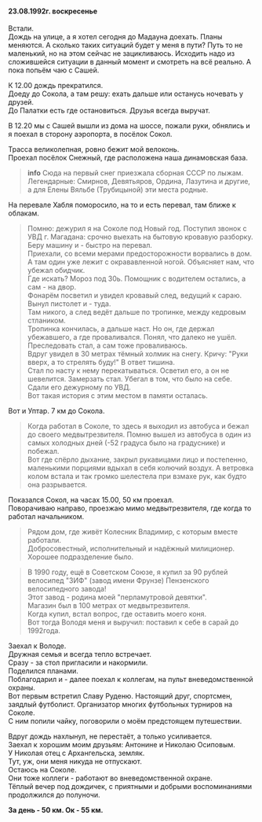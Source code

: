 #### 23.08.1992г. воскресенье

Встали.  
Дождь на улице, а я хотел сегодня до Мадауна доехать. Планы меняются. А сколько таких ситуаций будет у меня в пути? Путь то не маленький, но на этом сейчас не зацикливаюсь. Исходить надо из сложившейся ситуации в данный момент и смотреть на всё реально. А пока попьём чаю с Сашей.

К 12.00 дождь прекратился.  
Доеду до Сокола, а там решу: ехать дальше или останусь ночевать у друзей.  
До Палатки есть где остановиться. Друзья всегда выручат.  
 
 В 12.20 мы с Сашей вышли из дома на шоссе, пожали руки, обнялись и я поехал в сторону аэропорта, в посёлок Сокол.  
   
Трасса великолепная, ровно бежит мой велоконь.  
Проехал посёлок Снежный, где расположена наша динамовская база.  
> **info**
> Сюда на первый снег приезжала сборная СССР по лыжам. Легендарные: Смирнов, Девятьяров, Ордина, Лазутина и другие, а для Елены Вяльбе \(Трубицыной\) эти места родные. 

На перевале Хабля поморосило, на то и есть перевал, там ближе к облакам.  
   
> Помню: дежурил я на Соколе под Новый год. Поступил звонок с УВД г. Магадана: срочно выехать на бытовую кровавую разборку.  
Беру машину и - быстро на перевал.  
Приехали, со всеми мерами предосторожности ворвались в дом. А там один уже лежит с окрававленной ногой. Объясняет нам, что убежал обидчик.  
Где искать? Мороз под 30ь. Помощник с водителем остались, а сам - на двор.  
Фонарём посветил и увидел кровавый след, ведущий к сараю. Вынул пистолет и - туда.  
Там никого, а след ведёт дальше по тропинке, между кедровым стлаником.  
Тропинка кончилась, а дальше наст. Но он, где держал убежавшего, а где проваливался. Понял, что далеко не ушёл. Преследовать стал, а сам тоже проваливаюсь.  
Вдруг увидел в 30 метрах тёмный холмик на снегу. Кричу: "Руки вверх, а то стрелять буду!" В ответ тишина.  
Стал по насту к нему перекатываться. Осветил его, а он не шевелится. Замерзать стал. Убегал в том, что было на себе.  
Сдали его дежурному по УВД.  
Вот такая история с этим местом в памяти осталась.   
  
Вот и Уптар. 7 км до Сокола.  

> Когда работал в Соколе, то здесь я выходил из автобуса и бежал до своего медвытрезвителя. Помню вышел из автобуса в один из самых холодных дней \(-52 градуса было на градуснике\) и побежал.  
 Вот где спёрло дыхание, закрыл рукавицами лицо и постепенно, маленькими порциями вдыхал в себя колючий воздух. А ветровка колом встала и так громко шелестела при взмахе рук, как будто она разрывается.
  
 Показался Сокол, на часах 15.00, 50 км проехал.  
 Поворачиваю направо, проезжаю мимо медвытрезвителя, где когда то работал начальником.  

 > Рядом дом, где живёт Колесник Владимир, с которым вместе работали.  
 Добросовестный, исполнительный и надёжный милиционер.  
 Хорошее подразделение было.  

> В 1990 году, ещё в Советском Союзе, я купил за 90 рублей велосипед "ЗИФ" \(завод имени Фрунзе\) Пензенского велосипедного завода!  
Этот завод - родина моей "перламутровой девятки".  
Магазин был в 100 метрах от медвытрезвителя.  
Когда купил, встал вопрос, где оставить моего коня.  
Вот тогда Володя меня и выручил: поставил к себе в сарай до 1992года.  
   
Заехал к Володе.  
Дружная семья и всегда тепло встречает.  
Сразу - за стол пригласили и накормили.  
Поделился планами.  
Поблагодарил и - далее поехал к коллегам, на пульт вневедомственной охраны.  
Вот первым встретил Славу Руденю. Настоящий друг, спортсмен, заядлый футболист. Организатор многих футбольных турниров на Соколе.  
С ним попили чайку, поговорили о моём предстоящем  путешествии.  

Вдруг дождь нахлынул, не перестаёт, а только усиливается.  
Заехал к хорошим моим друзьям: Антонине и Николаю Осиповым.  
У Николая отец с Архангельска, земляк.  
Тут, уж, они меня никуда не отпускают.  
Остаюсь на Соколе.  
Они тоже коллеги - работают во вневедомственной охране.  
Тёплый вечер под дождичек, с приятными и добрыми воспоминаниями продолжился до полуночи.

**За день - 50 км. Ок - 55 км.**